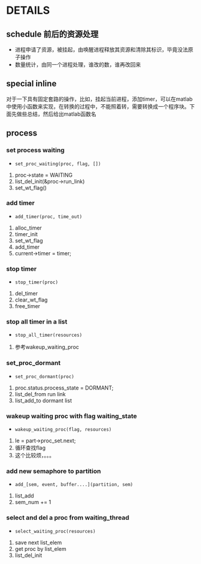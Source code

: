 # DETAILS

## schedule 前后的资源处理

- 进程申请了资源，被挂起，由唤醒进程释放其资源和清除其标识，毕竟没法原子操作
- 数量统计，由同一个进程处理，谁改的数，谁再改回来

## special inline

对于一下具有固定套路的操作，比如，挂起当前进程，添加timer，可以在matlab中使用小函数来实现，在转换的过程中，不能照着转，需要转换成一个程序块。下面先做些总结，然后给出matlab函数名

## process

### set process waiting

- `set_proc_waiting(proc, flag, [])`

1. proc->state = WAITING
2. list_del_init(&proc->run_link)
3. set_wt_flag()

### add timer

- `add_timer(proc, time_out)`

1. alloc_timer
2. timer_init
3. set_wt_flag
4. add_timer
5. current->timer = timer;

### stop timer

- `stop_timer(proc)`

1. del_timer
2. clear_wt_flag
3. free_timer

### stop all timer in a list

- `stop_all_timer(resources)`

1. 参考wakeup_waiting_proc

### set_proc_dormant

- `set_proc_dormant(proc)`
  
1. proc.status.process_state = DORMANT;
2. list_del_from run link
3. list_add_to dormant list

### wakeup waiting proc with flag waiting_state

- `wakeup_waiting_proc(flag, resources)`

1. le = part->proc_set.next;
2. 循环查找flag
3. 这个比较烦，。。。

### add new semaphore to partition

- `add_[sem, event, buffer....](partition, sem)`
  
1. list_add
2. sem_num += 1

### select and del a proc from waiting_thread

- `select_waiting_proc(resources)`
  
1. save next list_elem
2. get proc by list_elem
3. list_del_init